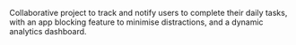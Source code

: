 Collaborative project to track and notify users to complete their daily tasks, with an app blocking feature to minimise distractions, and a dynamic analytics dashboard.

